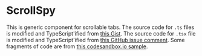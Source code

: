 # ScrollSpy
This is generic component for scrollable tabs.
The source code for `.ts` files is modified and TypeScript'ified from [this Gist](https://gist.github.com/iDVB/a041da210605f05e0b36ac03ed403c00).
The source code for `.tsx` file is modified and TypeScript'ified from [this GitHub issue comment](https://github.com/mui-org/material-ui/issues/16359#issuecomment-617365879).
Some fragments of code are from [this codesandbox.io sample](https://codesandbox.io/s/material-demo-xu80m).